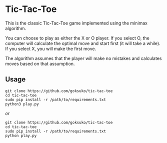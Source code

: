 # Tic-Tac-Toe

This is the classic Tic-Tac-Toe game implemented using the minimax algorithm.

You can choose to play as either the X or O player. 
If you select O, the computer will calculate the optimal move and start first (it will take a while). 
If you select X, you will make the first move.

The algorithm assumes that the player will make no mistakes and calculates moves based on that assumption.

## Usage

```shell
git clone https://github.com/goksuko/tic-tac-toe
cd tic-tac-toe
sudo pip install -r /path/to/requirements.txt
python3 play.py
```

*or*

```shell
git clone https://github.com/goksuko/tic-tac-toe
cd tic-tac-toe
sudo pip install -r /path/to/requirements.txt
python play.py
```
